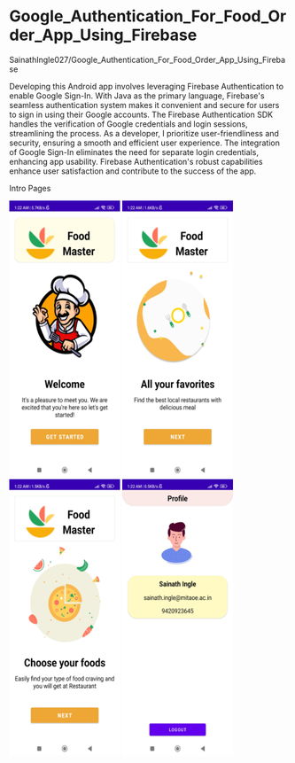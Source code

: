 # Google_Authentication_For_Food_Order_App_Using_Firebase
SainathIngle027/Google_Authentication_For_Food_Order_App_Using_Firebase

Developing this Android app involves leveraging Firebase Authentication to enable Google Sign-In. With Java as the primary language, Firebase's seamless authentication system makes it convenient and secure for users to sign in using their Google accounts. The Firebase Authentication SDK handles the verification of Google credentials and login sessions, streamlining the process. As a developer, I prioritize user-friendliness and security, ensuring a smooth and efficient user experience. The integration of Google Sign-In eliminates the need for separate login credentials, enhancing app usability. Firebase Authentication's robust capabilities enhance user satisfaction and contribute to the success of the app.

Intro Pages

<img src="/Startpage.jpg" alt="Alt Text" width="200" height="500">
<img src="/Page2.jpg" alt="Alt Text" width="200" height="500">
<img src="/p3.jpg" alt="Alt Text" width="200" height="500">
<img src="/profile.jpg" alt="Alt Text" width="200" height="500">


